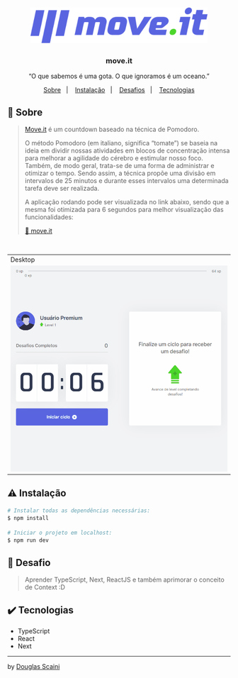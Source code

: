 <h1 align="center"><img src="./.github/logo.svg" width="400px"/></h1>

<h3 align="center">move.it</h3>

<p align="center">“O que sabemos é uma gota. O que ignoramos é um oceano.”</p>

<p align="center">
  <a href="#about">Sobre</a>&nbsp;&nbsp;&nbsp;|&nbsp;&nbsp;&nbsp;
  <a href="#install">Instalação</a>&nbsp;&nbsp;&nbsp;|&nbsp;&nbsp;&nbsp;
  <a href="#challenge">Desafios</a>&nbsp;&nbsp;&nbsp;|&nbsp;&nbsp;&nbsp;
  <a href="#technologies">Tecnologias</a>
</p>

## :speech_balloon: Sobre <a name="about"></a>

> [Move.it](https://douglas-move-it.vercel.app/) é um countdown baseado na técnica de Pomodoro.
>
> O método Pomodoro (em italiano, significa “tomate”) se baseia na ideia em dividir nossas atividades em blocos de concentração intensa para melhorar a agilidade do cérebro e estimular nosso foco. Também, de modo geral, trata-se de uma forma de administrar e otimizar o tempo. Sendo assim, a técnica propõe uma divisão em intervalos de 25 minutos e durante esses intervalos uma determinada tarefa deve ser realizada.
>
> A aplicação rodando pode ser visualizada no link abaixo, sendo que a mesma foi otimizada para 6 segundos para melhor visualização das funcionalidades:
>
> [🍅 move.it](https://douglas-move-it.vercel.app/)

<br />
<table>
  <tr>
    <td colspan="1">Desktop</td>
  </tr>
  <tr>
    <td><img src="./.github/gif.gif" width=1000px /></td></td>
  </tr>
</table>

## :warning: Instalação <a name="install"></a>

```bash
# Instalar todas as dependências necessárias:
$ npm install

# Iniciar o projeto em localhost:
$ npm run dev
```

## :triangular_flag_on_post: Desafio <a name="challenge"></a>

> Aprender TypeScript, Next, ReactJS e também aprimorar o conceito de Context :D

## :heavy_check_mark: Tecnologias <a name="technologies"></a>

- TypeScript
- React
- Next

---

by [Douglas Scaini](https://www.github.com/douglasscaini)
